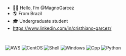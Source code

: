 - 💪🏽 Hello, I’m @MagnoGarcez
- 🌎 From Brazil
- 🎓 Undergraduate student
- https://www.linkedin.com/in/cristhiano-garcez/
<br>

![AWS](https://img.shields.io/badge/Amazon_AWS-232F3E?style=for-the-badge&logo=amazon-aws&logoColor=white)
![CentOS](https://img.shields.io/badge/Cent%20OS-262577?style=for-the-badge&logo=CentOS&logoColor=white)
![Shell](https://img.shields.io/badge/Shell_Script-121011?style=for-the-badge&logo=gnu-bash&logoColor=white)
![Windows](https://img.shields.io/badge/Windows-0078D6?style=for-the-badge&logo=windows&logoColor=white)
![Cpp](https://img.shields.io/badge/C%2B%2B-00599C?style=for-the-badge&logo=c%2B%2B&logoColor=white)
![Python](https://img.shields.io/badge/Python-14354C?style=for-the-badge&logo=python&logoColor=white)

<!---
MagnoGarcez/MagnoGarcez is a ✨ special ✨ repository because its `README.md` (this file) appears on your GitHub profile.
You can click the Preview link to take a look at your changes.
--->
